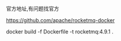 
官方地址,有问题找官方 

https://github.com/apache/rocketmq-docker

docker build -f Dockerfile -t rocketmq:4.9.1 .